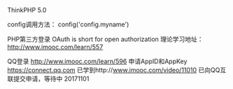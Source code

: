 ThinkPHP 5.0

config调用方法：
config('config.myname')


PHP第三方登录
OAuth is short for open authorization
理论学习地址：http://www.imooc.com/learn/557

QQ登录
http://www.imooc.com/learn/596
申请AppID和AppKey https://connect.qq.com
已学到http://www.imooc.com/video/11010
已向QQ互联提交申请，等待中
20171101




